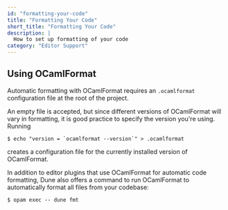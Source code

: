 ```yaml
---
id: "formatting-your-code"
title: "Formatting Your Code"
short_title: "Formatting Your Code"
description: |
  How to set up formatting of your code
category: "Editor Support"
---
```


## Using OCamlFormat

Automatic formatting with OCamlFormat requires an `.ocamlformat` configuration file at the root of the project.

An empty file is accepted, but since different versions of OCamlFormat will vary in formatting, it
is good practice to specify the version you're using. Running

```shell
$ echo "version = `ocamlformat --version`" > .ocamlformat
```

creates a configuration file for the currently installed version of OCamlFormat.

In addition to editor plugins that use OCamlFormat for automatic code formatting, Dune also offers a command to run OCamlFormat to automatically format all files from your codebase:

```shell
$ opam exec -- dune fmt
```